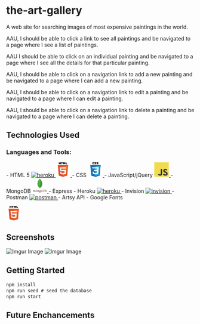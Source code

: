 # the-art-gallery

A web site for searching images of most expensive paintings in the world.

AAU, I should be able to click a link to see all paintings and be navigated to a page where I see a list of paintings.

AAU I should be able to click on an individual painting and be navigated to a page where I see all the details for that particular painting.

AAU, I should be able to click on a navigation link to add a new painting and be navigated to a page where I can add a new painting.

AAU, I should be able to click on a navigation link to edit a painting and be navigated to a page where I can edit a painting.

AAU, I should be able to click on a navigation link to delete a painting and be navigated to a page where I can delete a painting.

## Technologies Used

<h3 align="left">Languages and Tools:</h3>
- HTML 5 <a href="https://heroku.com" target="_blank" rel="noreferrer"> <img src="https://www.vectorlogo.zone/logos/heroku/heroku-icon.svg" alt="heroku" width="40" height="40"/> </a> <a href="https://www.w3.org/html/" target="_blank" rel="noreferrer"> <img src="https://raw.githubusercontent.com/devicons/devicon/master/icons/html5/html5-original-wordmark.svg" alt="html5" width="40" height="40"/> </a> 
- CSS <a href="https://www.w3schools.com/css/" target="_blank" rel="noreferrer"> <img src="https://raw.githubusercontent.com/devicons/devicon/master/icons/css3/css3-original-wordmark.svg" alt="css3" width="40" height="40"/> 
</a> 
- JavaScript/jQuery <a href="https://developer.mozilla.org/en-US/docs/Web/JavaScript" target="_blank" rel="noreferrer"> <img src="https://raw.githubusercontent.com/devicons/devicon/master/icons/javascript/javascript-original.svg" alt="javascript" width="40" height="40"/> </a> 
- MongoDB <a href="https://www.mongodb.com/" target="_blank" rel="noreferrer"> <img src="https://raw.githubusercontent.com/devicons/devicon/master/icons/mongodb/mongodb-original-wordmark.svg" alt="mongodb" width="40" height="40"/> </a> 
- Express
- Heroku <a href="https://heroku.com" target="_blank" rel="noreferrer"> <img src="https://www.vectorlogo.zone/logos/heroku/heroku-icon.svg" alt="heroku" width="40" height="40"/> </a> 
- Invision <a href="https://www.invisionapp.com/" target="_blank" rel="noreferrer"> <img src="https://www.vectorlogo.zone/logos/invisionapp/invisionapp-icon.svg" alt="invision" width="40" height="40"/> </a> 
- Postman <a href="https://postman.com" target="_blank" rel="noreferrer"> <img src="https://www.vectorlogo.zone/logos/getpostman/getpostman-icon.svg" alt="postman" width="40" height="40"/> </a> 
- Artsy API
- Google Fonts
<p align="left"> 
<a href="https://www.w3.org/html/" target="_blank" rel="noreferrer"> <img src="https://raw.githubusercontent.com/devicons/devicon/master/icons/html5/html5-original-wordmark.svg" alt="html5" width="40" height="40"/> </a>

## Screenshots

![Imgur Image](https://imgur.com/XsJ19fd.png)
![Imgur Image](https://imgur.com/a9rM5JO.png)

## Getting Started

```
npm install
npm run seed # seed the database
npm run start
```

## Future Enchancements
